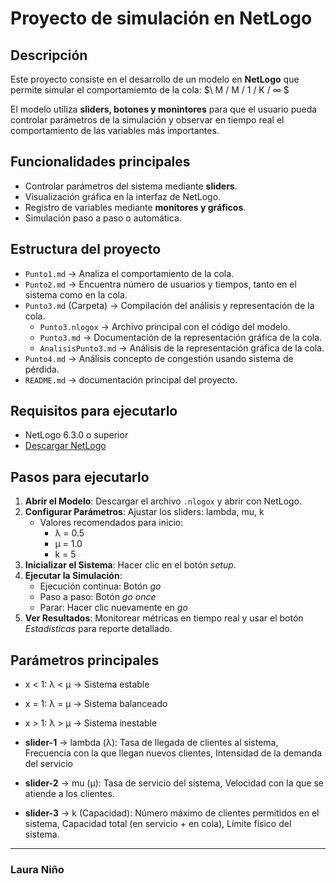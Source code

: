 # Proyecto de simulación en NetLogo  

## Descripción  
Este proyecto consiste en el desarrollo de un modelo en **NetLogo** que permite simular el comportamiemto de la cola:
$\ M / M / 1 / K / ∞ $

El modelo utiliza **sliders, botones y monintores** para que el usuario pueda controlar parámetros de la simulación y observar en tiempo real el comportamiento de las variables más importantes.  

##  Funcionalidades principales  
- Controlar parámetros del sistema mediante **sliders**.  
- Visualización gráfica en la interfaz de NetLogo.  
- Registro de variables mediante **monitores y gráficos**.  
- Simulación paso a paso o automática.  

## Estructura del proyecto  
- `Punto1.md` → Analiza el comportamiento de la cola.
- `Punto2.md` → Encuentra número de usuarios y tiempos, tanto en el sistema como en la cola.
- `Punto3.md` (Carpeta) → Compilación del análisis y representación de la cola.
  - `Punto3.nlogox` → Archivo principal con el código del modelo.
  - `Punto3.md` → Documentación de la representación gráfica de la cola.
  - `AnalisisPunto3.md` → Análisis de la representación gráfica de la cola.
- `Punto4.md` → Análisis concepto de congestión usando sistema de pérdida.
- `README.md` → documentación principal del proyecto.  

## Requisitos para ejecutarlo
- NetLogo 6.3.0 o superior
- [Descargar NetLogo](https://ccl.northwestern.edu/netlogo/)

## Pasos para ejecutarlo
1. **Abrir el Modelo**: Descargar el archivo `.nlogox` y abrir con NetLogo.
2. **Configurar Parámetros**: Ajustar los sliders: lambda, mu, k
    - Valores recomendados para inicio:
      - λ = 0.5
      - μ = 1.0
      - k = 5
3. **Inicializar el Sistema**: Hacer clic en el botón *setup*.
4. **Ejecutar la Simulación**:
    - Ejecución continua: Botón *go*
    - Paso a paso: Botón *go once*
    - Parar: Hacer clic nuevamente en *go*
5. **Ver Resultados**: Monitorear métricas en tiempo real y usar el botón *Estadísticas* para reporte detallado.

## Parámetros principales  
- x < 1: λ < μ → Sistema estable
- x = 1: λ = μ → Sistema balanceado
- x > 1: λ > μ → Sistema inestable

- **slider-1** → lambda (λ): Tasa de llegada de clientes al sistema, Frecuencia con la que llegan nuevos clientes, Intensidad de la demanda del servicio
- **slider-2** → mu (μ): Tasa de servicio del sistema, Velocidad con la que se atiende a los clientes.
- **slider-3** → k (Capacidad): Número máximo de clientes permitidos en el sistema, Capacidad total (en servicio + en cola), Límite físico del sistema.


---


### Laura Niño
